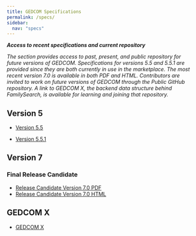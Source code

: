 ```yaml
---
title: GEDCOM Specifications
permalink: /specs/
sidebar:
  nav: "specs"
---
```

***Access to recent specifications and current repository***

*The section provides access to past, present, and public repository for future versions of GEDCOM. Specifications for versions 5.5 and 5.5.1 are provided since they are both currently in use in the marketplace.  The most recent version 7.0 is available in both PDF and HTML. Contributors are invited to work on future versions of GEDCOM through the Public GitHub repository. A link to GEDCOM X, the backend data structure behind FamilySearch, is available for learning and joining that repository.*

## Version 5

- [Version 5.5](/specifications/ged55.pdf)


- [Version 5.5.1](/specifications/ged551.pdf)

## Version 7

### Final Release Candidate

- [Release Candidate Version 7.0 PDF]()
- [Release Candidate Version 7.0 HTML]()

## GEDCOM X

- [GEDCOM X](http://gedcomx.org)


